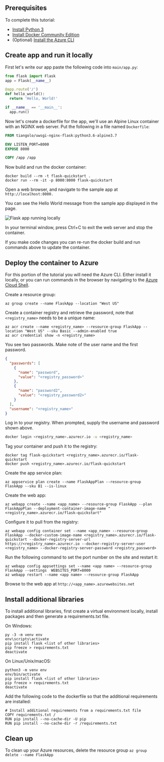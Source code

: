 
## Prerequisites
To complete this tutorial:

- [Install Python 3](https://www.python.org/downloads/)
- [Install Docker Community Edition](https://www.docker.com/community-edition)
- (Optional) [Install the Azure CLI](https://docs.microsoft.com/en-us/cli/azure/install-azure-cli-windows?view=azure-cli-latest)

## Create app and run it locally

First let's write our app paste the following code into ```main/app.py```:

```python
from flask import Flask
app = Flask(__name__)

@app.route('/')
def hello_world():
  return 'Hello, World!'

if __name__ == '__main__':
  app.run()
```

Now let's create a dockerfile for the app, we'll use an Alpine Linux container with an NGINX web server. Put the following in a file named `Dockerfile`:

```Dockerfile
FROM tiangolo/uwsgi-nginx-flask:python3.6-alpine3.7

ENV LISTEN_PORT=8000
EXPOSE 8000

COPY /app /app
```

Now build and run the docker container:
```
docker build --rm -t flask-quickstart .
docker run --rm -it -p 8000:8000 flask-quickstart
```

Open a web browser, and navigate to the sample app at ```http://localhost:8000.```

You can see the Hello World message from the sample app displayed in the page.

![Flask app running locally](https://docs.microsoft.com/en-us/azure/app-service/media/app-service-web-get-started-python/localhost-hello-world-in-browser.png)

In your terminal window, press Ctrl+C to exit the web server and stop the container.

If you make code changes you can re-run the docker build and run commands above to update the container.

## Deploy the container to Azure

For this portion of the tutorial you will need the Azure CLI. Either install it locally, or you can run commands in the browser by navigating to the [Azure Cloud Shell](https://shell.azure.com/bash).

Create a resource group:
```
az group create --name FlaskApp --location "West US"
```

Create a container registry and retrieve the password, note that `<registry_name>` needs to be a unique name: 
```
az acr create --name <registry_name> --resource-group FlaskApp --location "West US" --sku Basic --admin-enabled true
az acr credential show -n <registry_name>
```

You see two passwords. Make note of the user name and the first password.
```JSON
{
  "passwords": [
    {
      "name": "password",
      "value": "<registry_password>"
    },
    {
      "name": "password2",
      "value": "<registry_password2>"
    }
  ],
  "username": "<registry_name>"
}
```

Log in to your registry. When prompted, supply the username and password shown above.
```bash
docker login <registry_name>.azurecr.io -u <registry_name>
```

Tag your container and push it to the registry:
```
docker tag flask-quickstart <registry_name>.azurecr.io/flask-quickstart
docker push <registry_name>.azurecr.io/flask-quickstart
```

Create the app service plan:
```
az appservice plan create --name FlaskAppPlan --resource-group FlaskApp --sku B1 --is-linux
```

Create the web app:
```
az webapp create --name <app_name> --resource-group FlaskApp --plan FlaskAppPlan --deployment-container-image-name "<registry_name>.azurecr.io/flask-quickstart"
```

Configure it to pull from the registry:
```
az webapp config container set --name <app_name> --resource-group FlaskApp --docker-custom-image-name <registry_name>.azurecr.io/flask-quickstart --docker-registry-server-url https://<registry_name>.azurecr.io --docker-registry-server-user <registry_name> --docker-registry-server-password <registry_password>
```

Run the following command to set the port number on the site and restart it:
```
az webapp config appsettings set --name <app name> --resource-group FlaskApp --settings  WEBSITES_PORT=8000
az webapp restart --name <app name> --resource-group FlaskApp
```

Browse to the web app at ```http://<app_name>.azurewebsites.net```

## Install additional libraries

To install additional libraries, first create a virtual environment locally, install packages and then generate a requirements.txt file.

On Windows:
```
py -3 -m venv env
env\scripts\activate
pip install flask <list of other libraries>
pip freeze > requirements.txt
deactivate
```

On Linux/Unix/macOS:
```
python3 -m venv env
env/bin/activate
pip install flask <list of other libraries>
pip freeze > requirements.txt
deactivate
```

Add the following code to the dockerfile so that the additional requirements are installed:
```
# Install additional requirements from a requirements.txt file
COPY requirements.txt /
RUN pip install --no-cache-dir -U pip
RUN pip install --no-cache-dir -r /requirements.txt
```

## Clean up

To clean up your Azure resources, delete the resource group
```az group delete --name FlaskApp```